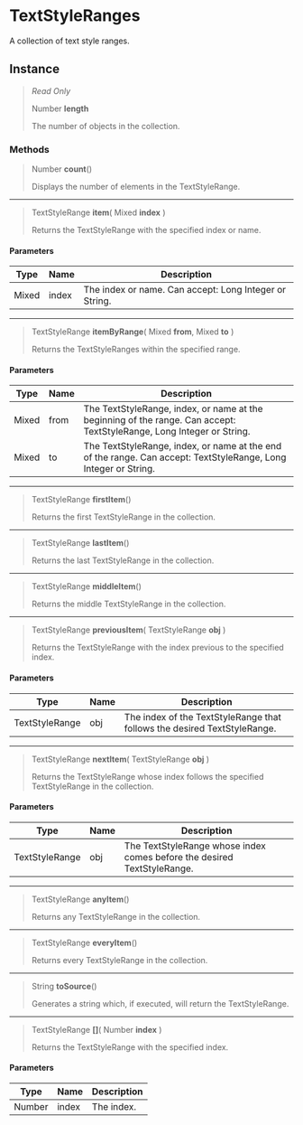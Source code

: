# TextStyleRanges
A collection of text style ranges.

## Instance
> *Read Only* 
> 
> Number **length** 
>
> The number of objects in the collection.

### Methods
> Number **count**()
> 
> Displays the number of elements in the TextStyleRange.
*** 
> TextStyleRange **item**( Mixed **index** )
> 
> Returns the TextStyleRange with the specified index or name.
#### Parameters
| Type | Name | Description |
|---|---|---|
| Mixed | index | The index or name. Can accept: Long Integer or String. |

*** 
> TextStyleRange **itemByRange**( Mixed **from**, Mixed **to** )
> 
> Returns the TextStyleRanges within the specified range.
#### Parameters
| Type | Name | Description |
|---|---|---|
| Mixed | from | The TextStyleRange, index, or name at the beginning of the range. Can accept: TextStyleRange, Long Integer or String. |
| Mixed | to | The TextStyleRange, index, or name at the end of the range. Can accept: TextStyleRange, Long Integer or String. |

*** 
> TextStyleRange **firstItem**()
> 
> Returns the first TextStyleRange in the collection.
*** 
> TextStyleRange **lastItem**()
> 
> Returns the last TextStyleRange in the collection.
*** 
> TextStyleRange **middleItem**()
> 
> Returns the middle TextStyleRange in the collection.
*** 
> TextStyleRange **previousItem**( TextStyleRange **obj** )
> 
> Returns the TextStyleRange with the index previous to the specified index.
#### Parameters
| Type | Name | Description |
|---|---|---|
| TextStyleRange | obj | The index of the TextStyleRange that follows the desired TextStyleRange. |

*** 
> TextStyleRange **nextItem**( TextStyleRange **obj** )
> 
> Returns the TextStyleRange whose index follows the specified TextStyleRange in the collection.
#### Parameters
| Type | Name | Description |
|---|---|---|
| TextStyleRange | obj | The TextStyleRange whose index comes before the desired TextStyleRange. |

*** 
> TextStyleRange **anyItem**()
> 
> Returns any TextStyleRange in the collection.
*** 
> TextStyleRange **everyItem**()
> 
> Returns every TextStyleRange in the collection.
*** 
> String **toSource**()
> 
> Generates a string which, if executed, will return the TextStyleRange.
*** 
> TextStyleRange **[]**( Number **index** )
> 
> Returns the TextStyleRange with the specified index.
#### Parameters
| Type | Name | Description |
|---|---|---|
| Number | index | The index. |


